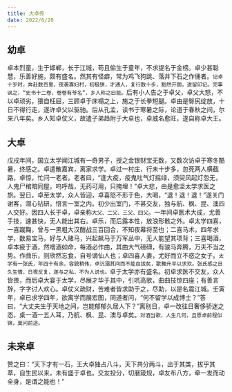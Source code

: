 ```yaml
---
title: 大卓传
date: 2022/6/20
---
```


## 幼卓
卓本烈童，生于邯郸，长于江城，苟且偷生于童年，不求提名于金榜。卓少甚聪慧，乐善好施，颇有盛名。然其有怪癖，常为鸡飞狗跳、落井下石之作俑者。`记卓十岁时，奔赴数百里，夜袭寡妇村，初极狭，才通人，复行数十步，豁然开朗，遂留印记。完事讽之，“史书十二卷，卷卷有爷名”，乡人称之曰能。`后有小人告之于卓父，卓父大怒，不以卓顽劣，猥自枉屈，三顾卓于床榻之上，施之于长拳短腿。卓由是臀尻绽放，十日不得行走，遂许卓父以驱驰。后从孔孟，读书于寒暑之际，论道于春秋之间，尔来八年矣。乡人知卓仗义，故遣子弟趋附于大卓也，卓威名愈旺，遂自称卓大王。


## 大卓
戊戌年间，国立太学闻江城有一奇男子，授之金银财宝无数，又数次访卓于寒冬酷暑，终感之。卓遣散嘉宾，离家求学。卓过一村庄，行未十步多，忽死两人横截路，卓惊，忙问一老者。老者曰，“逢大疫，疫鬼吐气灯摇绿，须臾风起灯忽无，人鬼尸棺暗同屋，呜呼哉，无药可用，只掩埋！”卓大悲，由是愈坚太学求医之旅。翌日，卓至太学，众人皆迎，卓喜怒不形于色，大喝，“退！退！退！”遂关门谢客，潜心钻研，悟言一室之内。初少出室门，不甚交友，独与航、枫、昆、澳四人交好。因四人长于卓，卓亲称`大父、二父、三父、四父`。一年间卓医术大成，尤善手技，速甚快，无人能出其右。卓乐，而后露本性，放浪形骸之外。卓太学四喜，一喜蹴鞠，曾与一黑粗大汉酣战三百回合，不知夜幕将至也；二喜马术，四年求学，数易宝马，好与人赌马，兴起飙马于万军丛中，无人能望其项背；三喜喝酒，卓本疲于酒，然嗜酒如命，每酒必作曲，其曲大气磅礴，有骏马奔腾，万夫不当之势。作曲乐，则欣然忘食，自号谪仙人也；卓四喜人妻，尤好而立不惑之女子。`太学有一张氏，年四十有余，容貌稍伟，卓沉溺其间而不能自拔矣，歌舞升平以求欢。张氏感之日久生情，日夜反复，遂与之私，不为人说也。`卓于太学亦有盛名。初卓求医不交友，众人皆畏，而后卓大宴于太学，尽展才华于其中，引吭高歌，曲曲技惊四座；有善言辞，字字讨人欢心。卓仗义疏财，苦难者皆求助于之，尽助，以是名震江城。壬寅年，卓已求学四年，欲离学而展宏图，同道者问，“何不留学以成博士？”答曰，“大丈夫生于天地之间，岂能郁郁久居人下？”离别日，卓一改往日奢侈骄迷之态，桌一酒一五人耳，乃航、枫、昆、澳与卓矣。`对酒当歌，人生几何，且愿卓前程似锦，莫问前途。`


## 未来卓
赞之曰：“天下才有一石，王大卓独占八斗，天下共分两斗，出于其类，拔乎其萃，自生民以来，未有盛于卓也。交友投分，切磨箴规，卓友布八方，牵一发而动全身，是谓之能也！”
